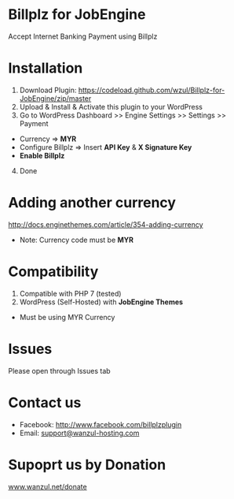 # Billplz for JobEngine

Accept Internet Banking Payment using Billplz 

# Installation

1. Download Plugin: https://codeload.github.com/wzul/Billplz-for-JobEngine/zip/master
2. Upload & Install & Activate this plugin to your WordPress
3. Go to WordPress Dashboard >> Engine Settings >> Settings >> Payment
  * Currency => **MYR**
  * Configure Billplz => Insert **API Key** & **X Signature Key**
  * **Enable Billplz**
4. Done

# Adding another currency

http://docs.enginethemes.com/article/354-adding-currency

* Note: Currency code must be **MYR**

# Compatibility

1. Compatible with PHP 7 (tested)
2. WordPress (Self-Hosted) with **JobEngine Themes**
  * Must be using MYR Currency

# Issues

Please open through Issues tab

# Contact us

* Facebook: http://www.facebook.com/billplzplugin
* Email: support@wanzul-hosting.com

# Supoprt us by Donation

www.wanzul.net/donate
